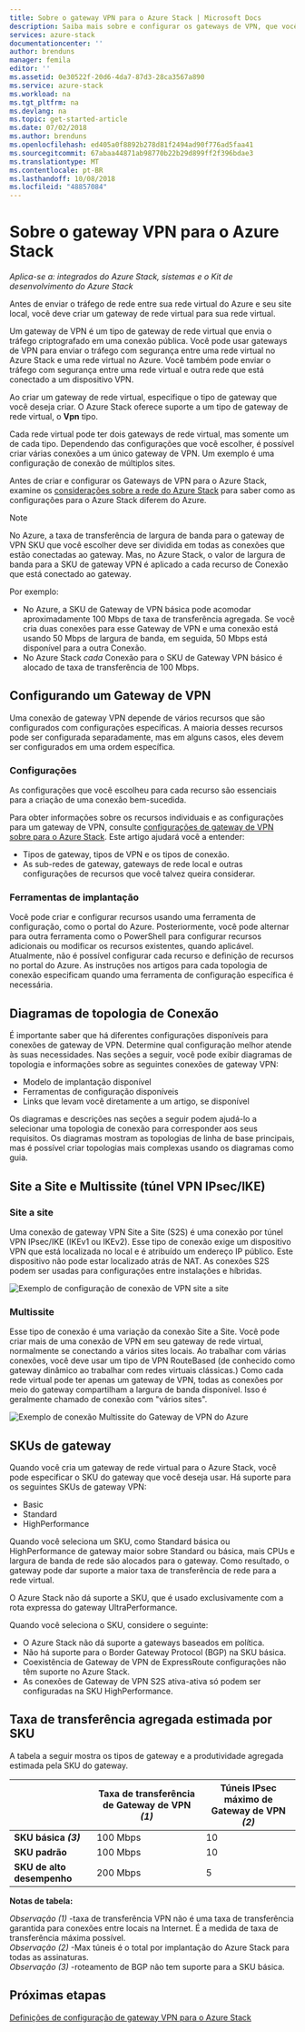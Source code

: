 ```yaml
---
title: Sobre o gateway VPN para o Azure Stack | Microsoft Docs
description: Saiba mais sobre e configurar os gateways de VPN, que você pode usar com o Azure Stack.
services: azure-stack
documentationcenter: ''
author: brenduns
manager: femila
editor: ''
ms.assetid: 0e30522f-20d6-4da7-87d3-28ca3567a890
ms.service: azure-stack
ms.workload: na
ms.tgt_pltfrm: na
ms.devlang: na
ms.topic: get-started-article
ms.date: 07/02/2018
ms.author: brenduns
ms.openlocfilehash: ed405a0f8892b278d81f2494ad90f776ad5faa41
ms.sourcegitcommit: 67abaa44871ab98770b22b29d899ff2f396bdae3
ms.translationtype: MT
ms.contentlocale: pt-BR
ms.lasthandoff: 10/08/2018
ms.locfileid: "48857084"
---
```

# <a name="about-vpn-gateway-for-azure-stack"></a>Sobre o gateway VPN para o Azure Stack

*Aplica-se a: integrados do Azure Stack, sistemas e o Kit de desenvolvimento do Azure Stack*

Antes de enviar o tráfego de rede entre sua rede virtual do Azure e seu site local, você deve criar um gateway de rede virtual para sua rede virtual.

Um gateway de VPN é um tipo de gateway de rede virtual que envia o tráfego criptografado em uma conexão pública. Você pode usar gateways de VPN para enviar o tráfego com segurança entre uma rede virtual no Azure Stack e uma rede virtual no Azure. Você também pode enviar o tráfego com segurança entre uma rede virtual e outra rede que está conectado a um dispositivo VPN.

Ao criar um gateway de rede virtual, especifique o tipo de gateway que você deseja criar. O Azure Stack oferece suporte a um tipo de gateway de rede virtual, o **Vpn** tipo.

Cada rede virtual pode ter dois gateways de rede virtual, mas somente um de cada tipo. Dependendo das configurações que você escolher, é possível criar várias conexões a um único gateway de VPN. Um exemplo é uma configuração de conexão de múltiplos sites.

Antes de criar e configurar os Gateways de VPN para o Azure Stack, examine os [considerações sobre a rede do Azure Stack](/articles/azure-stack/user/azure-stack-network-differences.md) para saber como as configurações para o Azure Stack diferem do Azure.

>[!NOTE]
>No Azure, a taxa de transferência de largura de banda para o gateway de VPN SKU que você escolher deve ser dividida em todas as conexões que estão conectadas ao gateway. Mas, no Azure Stack, o valor de largura de banda para a SKU de gateway VPN é aplicado a cada recurso de Conexão que está conectado ao gateway.
>
> Por exemplo: 
> * No Azure, a SKU de Gateway de VPN básica pode acomodar aproximadamente 100 Mbps de taxa de transferência agregada. Se você cria duas conexões para esse Gateway de VPN e uma conexão está usando 50 Mbps de largura de banda, em seguida, 50 Mbps está disponível para a outra Conexão.
> * No Azure Stack *cada* Conexão para o SKU de Gateway VPN básico é alocado de taxa de transferência de 100 Mbps.

## <a name="configuring-a-vpn-gateway"></a>Configurando um Gateway de VPN

Uma conexão de gateway VPN depende de vários recursos que são configurados com configurações específicas. A maioria desses recursos pode ser configurada separadamente, mas em alguns casos, eles devem ser configurados em uma ordem específica.

### <a name="settings"></a>Configurações

As configurações que você escolheu para cada recurso são essenciais para a criação de uma conexão bem-sucedida.

Para obter informações sobre os recursos individuais e as configurações para um gateway de VPN, consulte [configurações de gateway de VPN sobre para o Azure Stack](azure-stack-vpn-gateway-settings.md). Este artigo ajudará você a entender:

* Tipos de gateway, tipos de VPN e os tipos de conexão.
* As sub-redes de gateway, gateways de rede local e outras configurações de recursos que você talvez queira considerar.

### <a name="deployment-tools"></a>Ferramentas de implantação

Você pode criar e configurar recursos usando uma ferramenta de configuração, como o portal do Azure. Posteriormente, você pode alternar para outra ferramenta como o PowerShell para configurar recursos adicionais ou modificar os recursos existentes, quando aplicável. Atualmente, não é possível configurar cada recurso e definição de recursos no portal do Azure. As instruções nos artigos para cada topologia de conexão especificam quando uma ferramenta de configuração específica é necessária.

## <a name="connection-topology-diagrams"></a>Diagramas de topologia de Conexão

É importante saber que há diferentes configurações disponíveis para conexões de gateway de VPN. Determine qual configuração melhor atende às suas necessidades. Nas seções a seguir, você pode exibir diagramas de topologia e informações sobre as seguintes conexões de gateway VPN:

* Modelo de implantação disponível
* Ferramentas de configuração disponíveis
* Links que levam você diretamente a um artigo, se disponível

Os diagramas e descrições nas seções a seguir podem ajudá-lo a selecionar uma topologia de conexão para corresponder aos seus requisitos. Os diagramas mostram as topologias de linha de base principais, mas é possível criar topologias mais complexas usando os diagramas como guia.

## <a name="site-to-site-and-multi-site-ipsecike-vpn-tunnel"></a>Site a Site e Multissite (túnel VPN IPsec/IKE)

### <a name="site-to-site"></a>Site a site

Uma conexão de gateway VPN Site a Site (S2S) é uma conexão por túnel VPN IPsec/IKE (IKEv1 ou IKEv2). Esse tipo de conexão exige um dispositivo VPN que está localizada no local e é atribuído um endereço IP público. Este dispositivo não pode estar localizado atrás de NAT. As conexões S2S podem ser usadas para configurações entre instalações e híbridas.

![Exemplo de configuração de conexão de VPN site a site](media/azure-stack-vpn-gateway-about-vpn-gateways/vpngateway-site-to-site-connection-diagram.png)

### <a name="multi-site"></a>Multissite

Esse tipo de conexão é uma variação da conexão Site a Site. Você pode criar mais de uma conexão de VPN em seu gateway de rede virtual, normalmente se conectando a vários sites locais. Ao trabalhar com várias conexões, você deve usar um tipo de VPN RouteBased (de conhecido como gateway dinâmico ao trabalhar com redes virtuais clássicas.) Como cada rede virtual pode ter apenas um gateway de VPN, todas as conexões por meio do gateway compartilham a largura de banda disponível. Isso é geralmente chamado de conexão com "vários sites".

![Exemplo de conexão Multissite do Gateway de VPN do Azure](media/azure-stack-vpn-gateway-about-vpn-gateways/vpngateway-multisite-connection-diagram.png)

## <a name="gateway-skus"></a>SKUs de gateway

Quando você cria um gateway de rede virtual para o Azure Stack, você pode especificar o SKU do gateway que você deseja usar. Há suporte para os seguintes SKUs de gateway VPN:

* Basic
* Standard
* HighPerformance

Quando você seleciona um SKU, como Standard básica ou HighPerformance de gateway maior sobre Standard ou básica, mais CPUs e largura de banda de rede são alocados para o gateway. Como resultado, o gateway pode dar suporte a maior taxa de transferência de rede para a rede virtual.

O Azure Stack não dá suporte a SKU, que é usado exclusivamente com a rota expressa do gateway UltraPerformance.

Quando você seleciona o SKU, considere o seguinte:

* O Azure Stack não dá suporte a gateways baseados em política.
* Não há suporte para o Border Gateway Protocol (BGP) na SKU básica.
* Coexistência de Gateway de VPN de ExpressRoute configurações não têm suporte no Azure Stack.
* As conexões de Gateway de VPN S2S ativa-ativa só podem ser configuradas na SKU HighPerformance.

## <a name="estimated-aggregate-throughput-by-sku"></a>Taxa de transferência agregada estimada por SKU

A tabela a seguir mostra os tipos de gateway e a produtividade agregada estimada pela SKU do gateway.

|   | Taxa de transferência de Gateway de VPN *(1)* | Túneis IPsec máximo de Gateway de VPN *(2)* |
|-------|-------|-------|
|**SKU básica** ***(3)***    | 100 Mbps  | 10    |
|**SKU padrão**       | 100 Mbps  | 10    |
|**SKU de alto desempenho** | 200 Mbps    | 5 |

**Notas de tabela:**

*Observação (1)* -taxa de transferência VPN não é uma taxa de transferência garantida para conexões entre locais na Internet. É a medida de taxa de transferência máxima possível.  
*Observação (2)* -Max túneis é o total por implantação do Azure Stack para todas as assinaturas.  
*Observação (3)* -roteamento de BGP não tem suporte para a SKU básica.

## <a name="next-steps"></a>Próximas etapas

[Definições de configuração de gateway VPN para o Azure Stack](azure-stack-vpn-gateway-settings.md)
